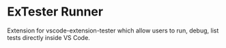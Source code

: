 # ExTester Runner

Extension for vscode-extension-tester which allow users to run, debug, list tests directly inside VS Code.